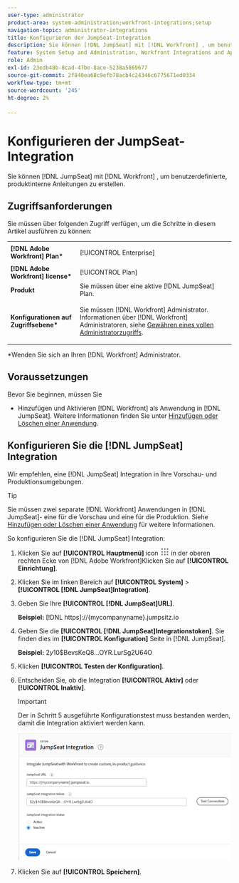 ```yaml
---
user-type: administrator
product-area: system-administration;workfront-integrations;setup
navigation-topic: administrator-integrations
title: Konfigurieren der JumpSeat-Integration
description: Sie können [!DNL JumpSeat] mit [!DNL Workfront] , um benutzerdefinierte, produktinterne Anleitungen zu erstellen.
feature: System Setup and Administration, Workfront Integrations and Apps
role: Admin
exl-id: 23edb48b-8cad-47be-8ace-5238a5869677
source-git-commit: 2f840ea68c9efb78acb4c24346c6775671ed0334
workflow-type: tm+mt
source-wordcount: '245'
ht-degree: 2%

---
```


# Konfigurieren der JumpSeat-Integration

Sie können [!DNL JumpSeat] mit [!DNL Workfront] , um benutzerdefinierte, produktinterne Anleitungen zu erstellen.

## Zugriffsanforderungen

Sie müssen über folgenden Zugriff verfügen, um die Schritte in diesem Artikel ausführen zu können:

<table style="table-layout:auto"> 
 <col> 
 <col> 
 <tbody> 
  <tr> 
   <td role="rowheader"><strong>[!DNL Adobe Workfront] Plan*</strong></td> 
   <td> <p>[!UICONTROL Enterprise] </p> </td> 
  </tr> 
  <tr> 
   <td role="rowheader"><strong>[!DNL Adobe Workfront] license*</strong></td> 
   <td>[!UICONTROL Plan]</td> 
  </tr> 
  <tr> 
   <td role="rowheader"><strong>Produkt</strong></td> 
   <td>Sie müssen über eine aktive [!DNL JumpSeat] Plan.</td> 
  </tr> 
  <tr> 
   <td role="rowheader"><strong>Konfigurationen auf Zugriffsebene*</strong></td> 
   <td> <p> Sie müssen [!DNL Workfront] Administrator. Informationen über [!DNL Workfront] Administratoren, siehe <a href="../../administration-and-setup/add-users/configure-and-grant-access/grant-a-user-full-administrative-access.md" class="MCXref xref">Gewähren eines vollen Administratorzugriffs</a>.</p> </td> 
  </tr> 
 </tbody> 
</table>

&#42;Wenden Sie sich an Ihren [!DNL Workfront] Administrator.

## Voraussetzungen

Bevor Sie beginnen, müssen Sie

* Hinzufügen und Aktivieren [!DNL Workfront] als Anwendung in [!DNL JumpSeat]. Weitere Informationen finden Sie unter [Hinzufügen oder Löschen einer Anwendung](https://support.jumpseat.io/article/how-to-add-an-application/).

## Konfigurieren Sie die [!DNL JumpSeat] Integration

Wir empfehlen, eine [!DNL JumpSeat] Integration in Ihre Vorschau- und Produktionsumgebungen.

>[!TIP]
>
>Sie müssen zwei separate [!DNL Workfront] Anwendungen in [!DNL JumpSeat]- eine für die Vorschau und eine für die Produktion. Siehe [Hinzufügen oder Löschen einer Anwendung](https://support.jumpseat.io/article/how-to-add-an-application/) für weitere Informationen.

So konfigurieren Sie die [!DNL JumpSeat] Integration:

1. Klicken Sie auf **[!UICONTROL Hauptmenü]** icon ![](assets/main-menu-icon.png) in der oberen rechten Ecke von [!DNL Adobe Workfront]Klicken Sie auf **[!UICONTROL Einrichtung]**.
1. Klicken Sie im linken Bereich auf **[!UICONTROL System]** > **[!UICONTROL [!DNL JumpSeat]Integration]**.
1. Geben Sie Ihre **[!UICONTROL [!DNL JumpSeat]URL]**.

   **Beispiel:** [!DNL https]://{mycompanyname}.jumpsitz.io

1. Geben Sie die **[!UICONTROL [!DNL JumpSeat]Integrationstoken]**. Sie finden dies im **[!UICONTROL Konfiguration]** Seite in [!DNL JumpSeat].

   **Beispiel:** $2y$10$BevsKeQ8...OYR.LurSg2U64O

1. Klicken **[!UICONTROL Testen der Konfiguration]**.
1. Entscheiden Sie, ob die Integration **[!UICONTROL Aktiv]** oder **[!UICONTROL Inaktiv]**.

   >[!IMPORTANT]
   >
   >Der in Schritt 5 ausgeführte Konfigurationstest muss bestanden werden, damit die Integration aktiviert werden kann.

   ![JumpSeat-Integrationsseite](assets/jumpseat-integration-page.png)

1. Klicken Sie auf **[!UICONTROL Speichern]**.
